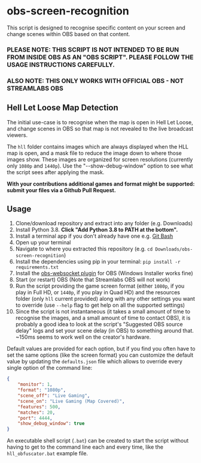 # obs-screen-recognition

This script is designed to recognise specific content on your screen and change scenes within OBS based on that content.

### PLEASE NOTE: THIS SCRIPT IS NOT INTENDED TO BE RUN FROM INSIDE OBS AS AN "OBS SCRIPT". PLEASE FOLLOW THE USAGE INSTRUCTIONS CAREFULLY.

### ALSO NOTE: THIS ONLY WORKS WITH OFFICIAL OBS - NOT STREAMLABS OBS

## Hell Let Loose Map Detection

The initial use-case is to recognise when the map is open in Hell Let Loose, and change scenes in OBS so that map is not revealed to the live broadcast viewers.

The `hll` folder contains images which are always displayed when the HLL map is open, and a mask file to reduce the image down to where those images show. These images are organized for screen resolutions (currently only `1080p` and `1440p`). Use the "--show-debug-window" option to see what the script sees after applying the mask.

**With your contributions additional games and format might be supported: submit your files via a Github Pull Request.**

## Usage
1. Clone/download repository and extract into any folder (e.g. Downloads)
2. Install Python 3.8. **Click "Add Python 3.8 to PATH at the bottom".**
3. Install a terminal app if you don't already have one e.g. [Git Bash](https://gitforwindows.org/)
4. Open up your terminal
5. Navigate to where you extracted this repository (e.g. `cd Downloads/obs-screen-recognition`)
4. Install the dependencies using pip in your terminal: `pip install -r requirements.txt`
5. Install the [obs-websocket plugin](https://obsproject.com/forum/resources/obs-websocket-remote-control-obs-studio-from-websockets.466/) for OBS (Windows Installer works fine)
6. Start (or restart) OBS (Note that Streamlabs OBS will not work)
7. Run the script providing the game screen format (either `1080p`, if you play in Full HD, or `1440p`, if you play in Quad HD) and the resources folder (only `hll` current provided) along with any other settings you want to override (use `--help` flag to get help on all the supported settings)
8. Since the script is not instantaneous (it takes a small amount of time to recognise the images, and a small amount of time to contact OBS), it is probably a good idea to look at the script's "Suggested OBS source delay" logs and set your scene delay (in OBS) to something around that. ~150ms seems to work well on the creator's hardware.

Default values are provided for each option, but if you find you often have to set the same options (like the screen format) you can customize the default value by updating the `defaults.json` file which allows to override every single option of the command line:

```json
{
    "monitor": 1,
    "format": "1080p",
    "scene_off": "Live Gaming",
    "scene_on": "Live Gaming (Map Covered)",
    "features": 500,
    "matches": 20,
    "port": 4444,
    "show_debug_window": true
}
```

An executable shell script (`.bat`) can be created to start the script without having to get to the command line each and every time, like the `hll_obfuscator.bat` example file.
